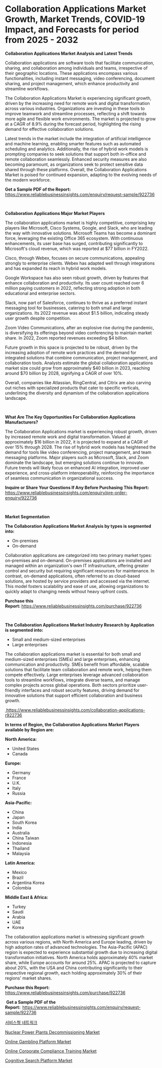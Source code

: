 <p><h1>Collaboration Applications Market Growth, Market Trends, COVID-19 Impact, and Forecasts for period from 2025 - 2032</h1></p><p><strong>Collaboration Applications Market Analysis and Latest Trends</strong></p>
<p><p>Collaboration applications are software tools that facilitate communication, sharing, and collaboration among individuals and teams, irrespective of their geographic locations. These applications encompass various functionalities, including instant messaging, video conferencing, document sharing, and project management, which enhance productivity and streamline workflows.</p><p>The Collaboration Applications Market is experiencing significant growth, driven by the increasing need for remote work and digital transformation across various industries. Organizations are investing in these tools to improve teamwork and streamline processes, reflecting a shift towards more agile and flexible work environments. The market is projected to grow at a CAGR of 8.9% during the forecast period, highlighting the rising demand for effective collaboration solutions.</p><p>Latest trends in the market include the integration of artificial intelligence and machine learning, enabling smarter features such as automated scheduling and analytics. Additionally, the rise of hybrid work models is prompting companies to seek solutions that support both in-office and remote collaboration seamlessly. Enhanced security measures are also becoming paramount, as organizations seek to protect sensitive data shared through these platforms. Overall, the Collaboration Applications Market is poised for continued expansion, adapting to the evolving needs of the modern workforce.</p></p>
<p><strong>Get a Sample PDF of the Report:&nbsp;</strong> <a href="https://www.reliablebusinessinsights.com/enquiry/request-sample/922736?utm_campaign=97&utm_medium=2&utm_source=Github&utm_content=ia&utm_term=07032025&utm_id=collaboration-applications">https://www.reliablebusinessinsights.com/enquiry/request-sample/922736</a></p>
<p>&nbsp;</p>
<p><strong>Collaboration Applications Major Market Players</strong></p>
<p><p>The collaboration applications market is highly competitive, comprising key players like Microsoft, Cisco Systems, Google, and Slack, who are leading the way with innovative solutions. Microsoft Teams has become a dominant force, leveraging the existing Office 365 ecosystem. With continuous enhancements, its user base has surged, contributing significantly to Microsoft's cloud revenue, which was reported at $77 billion in FY2022.</p><p>Cisco, through Webex, focuses on secure communications, appealing strongly to enterprise clients. Webex has adapted well through integrations and has expanded its reach in hybrid work models.</p><p>Google Workspace has also seen robust growth, driven by features that enhance collaboration and productivity. Its user count reached over 6 million paying customers in 2022, reflecting strong adoption in both educational and enterprise sectors.</p><p>Slack, now part of Salesforce, continues to thrive as a preferred instant messaging tool for businesses, catering to both small and large organizations. Its 2022 revenue was about $1.5 billion, indicating steady user growth despite competition.</p><p>Zoom Video Communications, after an explosive rise during the pandemic, is diversifying its offerings beyond video conferencing to maintain market share. In 2022, Zoom reported revenues exceeding $4 billion.</p><p>Future growth in this space is projected to be robust, driven by the increasing adoption of remote work practices and the demand for integrated solutions that combine communication, project management, and collaboration tools. Analysts estimate the global collaboration applications market size could grow from approximately $40 billion in 2023, reaching around $70 billion by 2028, signifying a CAGR of over 10%.</p><p>Overall, companies like Atlassian, RingCentral, and Citrix are also carving out niches with specialized products that cater to specific verticals, underlining the diversity and dynamism of the collaboration applications landscape.</p></p>
<p>&nbsp;</p>
<p><strong>What Are The Key Opportunities For Collaboration Applications Manufacturers?</strong></p>
<p><p>The Collaboration Applications market is experiencing robust growth, driven by increased remote work and digital transformation. Valued at approximately $16 billion in 2022, it is projected to expand at a CAGR of over 15% through 2028. The rise of hybrid work models has heightened the demand for tools like video conferencing, project management, and team messaging platforms. Major players such as Microsoft, Slack, and Zoom dominate the landscape, but emerging solutions continue to innovate. Future trends will likely focus on enhanced AI integration, improved user experience, and cross-platform interoperability, reinforcing the importance of seamless communication in organizational success.</p></p>
<p><strong>Inquire or Share Your Questions If Any Before Purchasing This Report:</strong> <a href="https://www.reliablebusinessinsights.com/enquiry/pre-order-enquiry/922736?utm_campaign=97&utm_medium=2&utm_source=Github&utm_content=ia&utm_term=07032025&utm_id=collaboration-applications">https://www.reliablebusinessinsights.com/enquiry/pre-order-enquiry/922736</a></p>
<p>&nbsp;</p>
<p><strong>Market Segmentation</strong></p>
<p><strong>The Collaboration Applications Market Analysis by types is segmented into:</strong></p>
<p><ul><li>On-premises</li><li>On-demand</li></ul></p>
<p><p>Collaboration applications are categorized into two primary market types: on-premises and on-demand. On-premises applications are installed and managed within an organization's own IT infrastructure, offering greater control and security but requiring significant resources for maintenance. In contrast, on-demand applications, often referred to as cloud-based solutions, are hosted by service providers and accessed via the internet. This model fosters scalability and ease of use, allowing organizations to quickly adapt to changing needs without heavy upfront costs.</p></p>
<p><strong>Purchase this Report:&nbsp;</strong><a href="https://www.reliablebusinessinsights.com/purchase/922736?utm_campaign=97&utm_medium=2&utm_source=Github&utm_content=ia&utm_term=07032025&utm_id=collaboration-applications">https://www.reliablebusinessinsights.com/purchase/922736</a></p>
<p>&nbsp;</p>
<p><strong>The Collaboration Applications Market Industry Research by Application is segmented into:</strong></p>
<p><ul><li>Small and medium-sized enterprises</li><li>Large enterprises</li></ul></p>
<p><p>The collaboration applications market is essential for both small and medium-sized enterprises (SMEs) and large enterprises, enhancing communication and productivity. SMEs benefit from affordable, scalable solutions that facilitate team collaboration and remote work, helping them compete effectively. Large enterprises leverage advanced collaboration tools to streamline workflows, integrate diverse teams, and manage complex projects across global operations. Both sectors prioritize user-friendly interfaces and robust security features, driving demand for innovative solutions that support efficient collaboration and business growth.</p></p>
<p><a href="https://www.reliablebusinessinsights.com/collaboration-applications-r922736?utm_campaign=97&utm_medium=2&utm_source=Github&utm_content=ia&utm_term=07032025&utm_id=collaboration-applications">&nbsp;https://www.reliablebusinessinsights.com/collaboration-applications-r922736</a></p>
<p><strong>In terms of Region, the Collaboration Applications Market Players available by Region are:</strong></p>
<p>
    <p> <strong> North America: </strong>
        <ul>
            <li>United States</li>
            <li>Canada</li>
        </ul>
        </p> 
    <p> <strong> Europe: </strong>
        <ul>
            <li>Germany</li>
            <li>France</li>
            <li>U.K.</li>
            <li>Italy</li>
            <li>Russia</li>
        </ul>
        </p> 
    <p> <strong> Asia-Pacific: </strong>
        <ul>
            <li>China</li>
            <li>Japan</li>
            <li>South Korea</li>
            <li>India</li>
            <li>Australia</li>
            <li>China Taiwan</li>
            <li>Indonesia</li>
            <li>Thailand</li>
            <li>Malaysia</li>
        </ul>
        </p> 
    <p> <strong> Latin America: </strong>
        <ul>
            <li>Mexico</li>
            <li>Brazil</li>
            <li>Argentina Korea</li>
            <li>Colombia</li>
        </ul>
        </p> 
    <p> <strong> Middle East & Africa: </strong>
        <ul>
            <li>Turkey</li>
            <li>Saudi</li>
            <li>Arabia</li>
            <li>UAE</li>
            <li>Korea</li>
        </ul>
    </p>
    </p>
<p><p>The collaboration applications market is witnessing significant growth across various regions, with North America and Europe leading, driven by high adoption rates of advanced technologies. The Asia-Pacific (APAC) region is expected to experience substantial growth due to increasing digital transformation initiatives. North America holds approximately 40% market share, while Europe accounts for around 25%. APAC is projected to capture about 20%, with the USA and China contributing significantly to their respective regional growth, each holding approximately 30% of their regions' market shares.</p></p>
<p><strong>Purchase this Report: </strong><a href="https://www.reliablebusinessinsights.com/purchase/922736?utm_campaign=97&utm_medium=2&utm_source=Github&utm_content=ia&utm_term=07032025&utm_id=collaboration-applications">https://www.reliablebusinessinsights.com/purchase/922736</a></p>
<p>&nbsp;<strong>Get a Sample PDF of the Report:&nbsp;&nbsp;</strong><a href="https://www.reliablebusinessinsights.com/enquiry/request-sample/922736?utm_campaign=97&utm_medium=2&utm_source=Github&utm_content=ia&utm_term=07032025&utm_id=collaboration-applications">https://www.reliablebusinessinsights.com/enquiry/request-sample/922736</a></p>
<p><strong></strong></p>
<p><p><a href="https://github.com/sougarounis/Market-Research-Report-List-7/blob/main/585367042396.md?utm_campaign=97&utm_medium=2&utm_source=Github&utm_content=ia&utm_term=07032025&utm_id=collaboration-applications">서비스형 네트워크</a></p><p><a href="https://github.com/uldularido/Market-Research-Report-List-1/blob/main/nuclear-power-plants-decommissioning-market.md?utm_campaign=97&utm_medium=2&utm_source=Github&utm_content=ia&utm_term=07032025&utm_id=collaboration-applications">Nuclear Power Plants Decommissioning Market</a></p><p><a href="https://github.com/drielvinki/Market-Research-Report-List-1/blob/main/online-gambling-platform-market.md?utm_campaign=97&utm_medium=2&utm_source=Github&utm_content=ia&utm_term=07032025&utm_id=collaboration-applications">Online Gambling Platform Market</a></p><p><a href="https://github.com/decockogbaro25/Market-Research-Report-List-1/blob/main/online-corporate-compliance-training-market.md?utm_campaign=97&utm_medium=2&utm_source=Github&utm_content=ia&utm_term=07032025&utm_id=collaboration-applications">Online Corporate Compliance Training Market</a></p><p><a href="https://github.com/panciujoslin3/Market-Research-Report-List-1/blob/main/cognitive-search-platform-market.md?utm_campaign=97&utm_medium=2&utm_source=Github&utm_content=ia&utm_term=07032025&utm_id=collaboration-applications">Cognitive Search Platform Market</a></p></p>